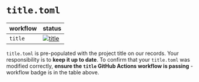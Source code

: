 # `title.toml`

| workflow | status |
| - | - |
| `title` | [![title](https://github.com/ese-msc-2023/irp-dc1823/actions/workflows/title.yml/badge.svg)](https://github.com/ese-msc-2023/irp-dc1823/actions/workflows/title.yml) |

`title.toml` is pre-populated with the project title on our records. Your responsibility is to **keep it up to date**. To confirm that your `title.toml` was modified correctly, **ensure the `title` GitHub Actions workflow is passing** - workflow badge is in the table above.

